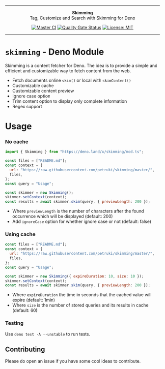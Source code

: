 ***

<div align="center">
<b>Skimming</b><br>
Tag, Customize and Search with Skimming for Deno
</div>

<div align="center">

[![Master CI](https://github.com/petruki/skimming/actions/workflows/master.yml/badge.svg)](https://github.com/petruki/skimming/actions/workflows/master.yml)
[![Quality Gate Status](https://sonarcloud.io/api/project_badges/measure?project=petruki_skimming&metric=alert_status)](https://sonarcloud.io/summary/new_code?id=petruki_skimming)
[![License: MIT](https://img.shields.io/badge/License-MIT-yellow.svg)](https://opensource.org/licenses/MIT)

</div>

***

# `skimming` - Deno Module

Skimming is a content fetcher for Deno. The idea is to provide a simple and
efficient and customizable way to fetch content from the web.

- Fetch documents online `skim()` or local with `skimContent()`
- Customizable cache
- Customizable content preview
- Ignore case option
- Trim content option to display only complete information
- Regex support

# Usage

### No cache

```js
import { Skimming } from "https://deno.land/x/skimming/mod.ts";

const files = ["README.md"];
const context = {
  url: "https://raw.githubusercontent.com/petruki/skimming/master/",
  files,
};
const query = "Usage";

const skimmer = new Skimming();
skimmer.setContext(context);
const results = await skimmer.skim(query, { previewLength: 200 });
```

- Where `previewLength` is the number of characters after the found occurrence
  which will be displayed (default: 200)
- Add `ignoreCase` option for whether ignore case or not (default: false)

### Using cache

```js
const files = ["README.md"];
const context = {
  url: "https://raw.githubusercontent.com/petruki/skimming/master/",
  files,
};
const query = "Usage";

const skimmer = new Skimming({ expireDuration: 10, size: 10 });
skimmer.setContext(context);
const results = await skimmer.skim(query, { previewLength: 200 });
```

- Where `expireDuration` the time in seconds that the cached value will expire
  (default: 1min)
- Where `size` is the number of stored queries and its results in cache
  (default: 60)

### Testing

Use `deno test -A --unstable` to run tests.

## Contributing

Please do open an issue if you have some cool ideas to contribute.
